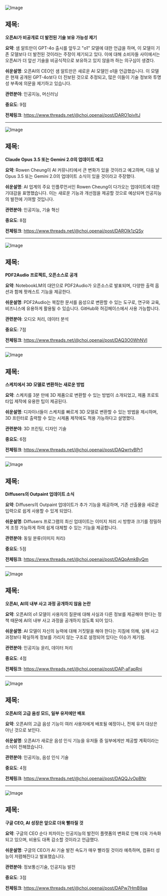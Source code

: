 ![Image](https://scontent-iad3-1.cdninstagram.com/v/t51.71878-15/460635876_530227629615033_9070181465100550795_n.jpg?_nc_cat=102&ccb=1-7&_nc_sid=18de74&_nc_ohc=pZKjPFEj37MQ7kNvgFUlTO3&_nc_ht=scontent-iad3-1.cdninstagram.com&edm=ACx9VUEEAAAA&_nc_gid=A9Erws2X89BOY_cCi8lmrGR&oh=00_AYCNkZJpAejNl83i1c6YwBJHEh957cp2P0t02gpz27rylw&oe=66F7AC65)

## 제목:
**오픈AI가 비공개로 더 발전된 기술 보유 가능성 제기**

**요약**:
샘 알트만이 GPT-4o 출시를 앞두고 "o1" 모델에 대한 언급을 하며, 이 모델이 기존 모델보다 더 발전된 것이라는 주장이 제기되고 있다. 이에 대해 소비자들 사이에서는 오픈AI가 더 앞선 기술을 비공식적으로 보유하고 있지 않을까 하는 의구심이 생겼다.

**쉬운설명**:
오픈AI의 CEO인 샘 알트만은 새로운 AI 모델인 o1을 언급했습니다. 이 모델은 현재 공개된 GPT-4o보다 더 진보된 것으로 추정되고, 많은 이들이 기술 정보와 투명성 부족에 의문을 제기하고 있습니다.

**관련분야**:
인공지능, 머신러닝

**중요도**: 9점

**전체링크**:  https://www.threads.net/@choi.openai/post/DARO1pivItJ

---

![Image](https://scontent-iad3-1.cdninstagram.com/v/t51.29350-15/461178316_541323218556336_5213949321542810962_n.jpg?_nc_cat=110&ccb=1-7&_nc_sid=18de74&_nc_ohc=HpMPfDKFSw4Q7kNvgEH0OqL&_nc_ht=scontent-iad3-1.cdninstagram.com&edm=ACx9VUEEAAAA&_nc_gid=A9Erws2X89BOY_cCi8lmrGR&oh=00_AYDp8_UFLAoEOesUHPI0S2D71w4QNryxH1LnT8hX-GkgzA&oe=66F7D081)

## 제목:
**Claude Opus 3.5 또는 Gemini 2.0의 업데이트 예고**

**요약**:
Rowen Cheung이 AI 커뮤니티에서 큰 변화가 있을 것이라고 예고하며, 다음 날 Opus 3.5 또는 Gemini 2.0의 업데이트 소식이 있을 것이라고 주장했다.

**쉬운설명**:
AI 업계의 주요 인플루언서인 Rowen Cheung이 다가오는 업데이트에 대한 기대감을 표명했습니다. 이는 새로운 기능과 개선점을 제공할 것으로 예상되며 인공지능의 발전에 기여할 것입니다.

**관련분야**:
인공지능, 기술 혁신

**중요도**: 8점

**전체링크**:  https://www.threads.net/@choi.openai/post/DAROIk1zQSy

---

![Image](https://scontent-iad3-2.cdninstagram.com/v/t51.71878-15/461215430_852647783737209_9008988104752137831_n.jpg?_nc_cat=111&ccb=1-7&_nc_sid=18de74&_nc_ohc=lFu48AzGz0gQ7kNvgE3p4Ov&_nc_ht=scontent-iad3-2.cdninstagram.com&edm=ACx9VUEEAAAA&_nc_gid=A9Erws2X89BOY_cCi8lmrGR&oh=00_AYCV-hFZxMQKS5NiIoFgQZq1mmfhV7LXw9SbM7IMru1k_Q&oe=66F7A41E)

## 제목:
**PDF2Audio 프로젝트, 오픈소스로 공개**

**요약**:
NotebookLM의 대안으로 PDF2Audio가 오픈소스로 발표되며, 다양한 출력 옵션과 함께 팟캐스트 기능을 제공한다. 

**쉬운설명**:
PDF2Audio는 복잡한 문서를 음성으로 변환할 수 있는 도구로, 연구와 교육, 비즈니스에 유용하게 활용될 수 있습니다. GitHub와 허깅페이스에서 사용 가능합니다.

**관련분야**:
오디오 처리, 데이터 분석

**중요도**: 7점

**전체링크**:  https://www.threads.net/@choi.openai/post/DAQ3O0WhNVl

---

![Image](https://scontent-iad3-1.cdninstagram.com/v/t51.71878-15/461140820_1095312925574958_1103415017891829995_n.jpg?_nc_cat=104&ccb=1-7&_nc_sid=18de74&_nc_ohc=pq4qLMii6vkQ7kNvgHZcBUw&_nc_ht=scontent-iad3-1.cdninstagram.com&edm=ACx9VUEEAAAA&_nc_gid=A9Erws2X89BOY_cCi8lmrGR&oh=00_AYA6RWsfoRHNBhGi3z6fCVnJ36fKg57qBuqO1QEgHH6Fpg&oe=66F7C56D)

## 제목:
**스케치에서 3D 모델로 변환하는 새로운 방법**

**요약**:
스케치를 3분 만에 3D 제품으로 변환할 수 있는 방법이 소개되었고, 제품 프로토타입 제작에 유용한 팁이 제공된다.

**쉬운설명**:
디자이너들이 스케치를 빠르게 3D 모델로 변환할 수 있는 방법을 제시하며, 3D 프린터로 출력할 수 있는 시제품 제작에도 적용 가능하다고 설명했다.

**관련분야**:
3D 프린팅, 디자인 기술

**중요도**: 6점

**전체링크**:  https://www.threads.net/@choi.openai/post/DAQwrtvBPr1

---

![Image](https://scontent-iad3-2.cdninstagram.com/v/t51.71878-15/461051055_1261666714864041_8720511954115989467_n.jpg?_nc_cat=107&ccb=1-7&_nc_sid=18de74&_nc_ohc=43ey5chxHRQQ7kNvgF2YEzP&_nc_ht=scontent-iad3-1.cdninstagram.com&edm=ACx9VUEEAAAA&_nc_gid=A9Erws2X89BOY_cCi8lmrGR&oh=00_AYBjzhx4X6XbwA_ixoKQFy4QkxoZkz8eL99_daX-Weg3vQ&oe=66F7C770)

## 제목:
**Diffusers의 Outpaint 업데이트 소식**

**요약**:
Diffusers의 Outpaint 업데이트가 추가 기능을 제공하며, 기존 산출물을 새로운 입력으로 쉽게 사용할 수 있게 되었다.

**쉬운설명**:
Diffusers 프로그램의 최신 업데이트는 이미지 처리 시 방향과 크기를 정밀하게 조정 가능하게 하여 쉽게 대체할 수 있는 기능을 제공합니다.

**관련분야**:
동일 분류(이미지 처리) 

**중요도**: 5점

**전체링크**:  https://www.threads.net/@choi.openai/post/DAQpAmkByQm

---

![Image](https://scontent-iad3-1.cdninstagram.com/v/t51.71878-15/460954855_1018702589991420_6037137393910618002_n.jpg?_nc_cat=107&ccb=1-7&_nc_sid=18de74&_nc_ohc=6cc7aBVx_c4Q7kNvgGO6WQl&_nc_ht=scontent-iad3-1.cdninstagram.com&edm=ACx9VUEEAAAA&_nc_gid=A9Erws2X89BOY_cCi8lmrGR&oh=00_AYCfc3Tytc-Zg_p1aMq1VjRiJrlcMod145VFEXfj_fOM-Q&oe=66F7A667)

## 제목:
**오픈AI, AI의 내부 사고 과정 공개하지 않음 논란**

**요약**:
오픈AI의 o1 모델이 사용자의 질문에 대해 사실과 다른 정보를 제공해야 한다는 정책 때문에 AI의 내부 사고 과정을 공개하지 않도록 되어 있다.

**쉬운설명**:
AI 모델이 자신의 능력에 대해 거짓말을 해야 한다는 지침에 의해, 실제 사고 과정보다 확실하게 정보를 가리지 않는 구조로 설정되어 있다는 이슈가 제기됨.

**관련분야**:
인공지능 윤리, 데이터 처리

**중요도**: 4점

**전체링크**:  https://www.threads.net/@choi.openai/post/DAP-aFapRni

---

![Image](https://scontent-iad3-1.cdninstagram.com/v/t51.29350-15/460891157_1219253122551468_7830838786907264988_n.jpg?_nc_cat=101&ccb=1-7&_nc_sid=18de74&_nc_ohc=lXrl69T9py8Q7kNvgHUVM-c&_nc_ht=scontent-iad3-1.cdninstagram.com&edm=ACx9VUEEAAAA&_nc_gid=A9Erws2X89BOY_cCi8lmrGR&oh=00_AYATYAM5YjgCB72-anCAwbI8eQ5E6lfc8Jxj0WdKzG_fbA&oe=66F7B24A)

## 제목:
**오픈AI의 고급 음성 모드, 일부 유저에만 배포**

**요약**:
오픈AI의 고급 음성 기능이 여러 사용자에게 배포될 예정이나, 전체 유저 대상은 아닌 것으로 보인다.

**쉬운설명**:
오픈AI가 새로운 음성 인식 기능을 유저들 중 일부에게만 제공할 계획이라는 소식이 전해졌습니다.

**관련분야**:
인공지능, 음성 인식 기술

**중요도**: 4점

**전체링크**:  https://www.threads.net/@choi.openai/post/DAQQJvOpBNr

---

![Image](https://scontent-iad3-1.cdninstagram.com/v/t51.71878-15/461172130_2864199357069397_2770920882583366324_n.jpg?_nc_cat=108&ccb=1-7&_nc_sid=18de74&_nc_ohc=_-Nb-lYeQQkQ7kNvgExP7Fd&_nc_ht=scontent-iad3-1.cdninstagram.com&edm=ACx9VUEEAAAA&_nc_gid=A9Erws2X89BOY_cCi8lmrGR&oh=00_AYDCepfifZW4LnxY3R-8Q2uek2SapDj8vuobIXt68bgQOg&oe=66F7B0A6)

## 제목:
**구글 CEO, AI 성장은 앞으로 더욱 빨라질 것**

**요약**:
구글의 CEO 순다 피차이는 인공지능의 발전이 플랫폼의 변화로 인해 더욱 가속화되고 있으며, 비용도 대폭 감소할 것이라고 언급했다.

**쉬운설명**:
구글의 CEO가 AI 기술 발전 속도가 매우 빨라질 것이라 예측하며, 컴퓨터 성능이 저렴해진다고 발표했습니다.

**관련분야**:
정보통신기술, 인공지능 발전

**중요도**: 3점

**전체링크**:  https://www.threads.net/@choi.openai/post/DAPw7HmB9aa